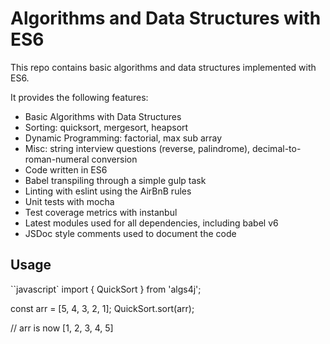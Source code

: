 # Algorithms and Data Structures with ES6
This repo contains basic algorithms and data structures implemented with ES6.

It provides the following features:
* Basic Algorithms with Data Structures
* Sorting: quicksort, mergesort, heapsort
* Dynamic Programming: factorial, max sub array
* Misc: string interview questions (reverse, palindrome), decimal-to-roman-numeral conversion
* Code written in ES6
* Babel transpiling through a simple gulp task
* Linting with eslint using the AirBnB rules
* Unit tests with mocha
* Test coverage metrics with instanbul
* Latest modules used for all dependencies, including babel v6
* JSDoc style comments used to document the code

## Usage
``javascript`
import { QuickSort } from 'algs4j';

const arr = [5, 4, 3, 2, 1];
QuickSort.sort(arr);

// arr is now [1, 2, 3, 4, 5]
```
